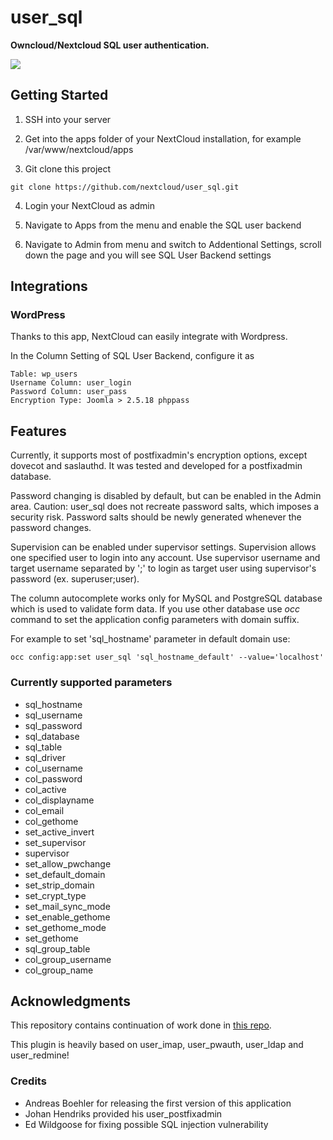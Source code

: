 user_sql
========

**Owncloud/Nextcloud SQL user authentication.**

![](https://github.com/nextcloud/user_sql/blob/master/screenshot.png)

## Getting Started
1. SSH into your server

2. Get into the apps folder of your NextCloud installation, for example /var/www/nextcloud/apps

3. Git clone this project
```
git clone https://github.com/nextcloud/user_sql.git
```

4. Login your NextCloud as admin

5. Navigate to Apps from the menu and enable the SQL user backend 

6. Navigate to Admin from menu and switch to Addentional Settings, scroll down the page and you will see SQL User Backend settings

## Integrations

### WordPress
Thanks to this app, NextCloud can easily integrate with Wordpress.

In the Column Setting of SQL User Backend, configure it as
```
Table: wp_users
Username Column: user_login
Password Column: user_pass
Encryption Type: Joomla > 2.5.18 phppass
```
## Features
Currently, it supports most of postfixadmin's encryption options, except dovecot and saslauthd.
It was tested and developed for a postfixadmin database.

Password changing is disabled by default, but can be enabled in the Admin area.
Caution: user_sql does not recreate password salts, which imposes a security risk. 
Password salts should be newly generated whenever the password changes.

Supervision can be enabled under supervisor settings. Supervision allows one
specified user to login into any account. Use supervisor username and target 
username separated by ';' to login as target user using supervisor's password 
(ex. superuser;user).

The column autocomplete works only for MySQL and PostgreSQL database which is used to validate form data.
If you use other database use *occ* command to set the application config parameters with domain suffix.

For example to set 'sql_hostname' parameter in default domain use:

```occ config:app:set user_sql 'sql_hostname_default' --value='localhost'```

### Currently supported parameters

- sql_hostname
- sql_username
- sql_password
- sql_database
- sql_table
- sql_driver
- col_username
- col_password
- col_active
- col_displayname
- col_email
- col_gethome
- set_active_invert
- set_supervisor
- supervisor
- set_allow_pwchange
- set_default_domain
- set_strip_domain
- set_crypt_type
- set_mail_sync_mode
- set_enable_gethome
- set_gethome_mode
- set_gethome
- sql_group_table
- col_group_username
- col_group_name

## Acknowledgments
This repository contains continuation of work done in [this repo](https://www.aboehler.at/hg/user_sql/).

This plugin is heavily based on user_imap, user_pwauth, user_ldap and user_redmine!

### Credits

  * Andreas Boehler for releasing the first version of this application
  * Johan Hendriks provided his user_postfixadmin
  * Ed Wildgoose for fixing possible SQL injection vulnerability
